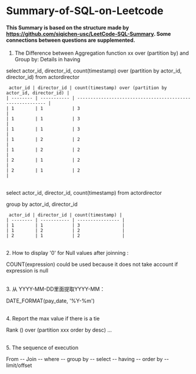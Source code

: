 # Summary-of-SQL-on-Leetcode

#### This Summary is based on the structure made by https://github.com/siqichen-usc/LeetCode-SQL-Summary. Some connections between questions are supplemented.

1. The Difference between Aggregation function xx over (partition by) and Group by:
  Details in having 
  
  select actor_id, director_id, count(timestamp) over (partition by actor_id, director_id) from actordirector 
  
     actor_id | director_id | count(timestamp) over (partition by actor_id, director_id) |
    | -------- | ----------- | ---------------------------------------------------------- |
    | 1        | 1           | 3                                                          |
    | 1        | 1           | 3                                                          |
    | 1        | 1           | 3                                                          |
    | 1        | 2           | 2                                                          |
    | 1        | 2           | 2                                                          |
    | 2        | 1           | 2                                                          |
    | 2        | 1           | 2                                                          |

<br>
select actor_id, director_id, count(timestamp) from actordirector 

group by actor_id, director_id

     actor_id | director_id | count(timestamp) |
    | -------- | ----------- | ---------------- |
    | 1        | 1           | 3                |
    | 1        | 2           | 2                |
    | 2        | 1           | 2                |




<br>
2. How to display '0' for Null values after joinning :
  
  COUNT(expression) could be used because it does not take account if expression is null
  
  
  
<br>
3. 从 YYYY-MM-DD里面提取YYYY-MM：
  
  DATE_FORMAT(pay_date, '%Y-%m')


<br>
4. Report the max value if there is a tie

  Rank () over (partition xxx order by desc) ...
  
<br>
5. The sequence of execution 

  From -- Join -- where -- group by -- select -- having -- order by -- limit/offset
